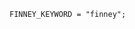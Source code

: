 <!-- This file is generated automatically by infrastructure scripts. Please don't edit by hand. -->

```{ .ebnf .slang-ebnf #FINNEY_KEYWORD }
FINNEY_KEYWORD = "finney";
```
